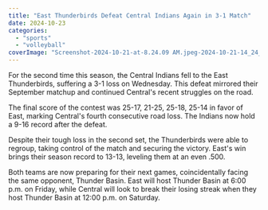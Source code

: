 ```yaml
---
title: "East Thunderbirds Defeat Central Indians Again in 3-1 Match"
date: 2024-10-23
categories: 
  - "sports"
  - "volleyball"
coverImage: "Screenshot-2024-10-21-at-8.24.09 AM.jpeg-2024-10-21-14_24_36-e1729701633378.png"
---
```


For the second time this season, the Central Indians fell to the East Thunderbirds, suffering a 3-1 loss on Wednesday. This defeat mirrored their September matchup and continued Central's recent struggles on the road.

The final score of the contest was 25-17, 21-25, 25-18, 25-14 in favor of East, marking Central's fourth consecutive road loss. The Indians now hold a 9-16 record after the defeat.

Despite their tough loss in the second set, the Thunderbirds were able to regroup, taking control of the match and securing the victory. East's win brings their season record to 13-13, leveling them at an even .500.

Both teams are now preparing for their next games, coincidentally facing the same opponent, Thunder Basin. East will host Thunder Basin at 6:00 p.m. on Friday, while Central will look to break their losing streak when they host Thunder Basin at 12:00 p.m. on Saturday.
